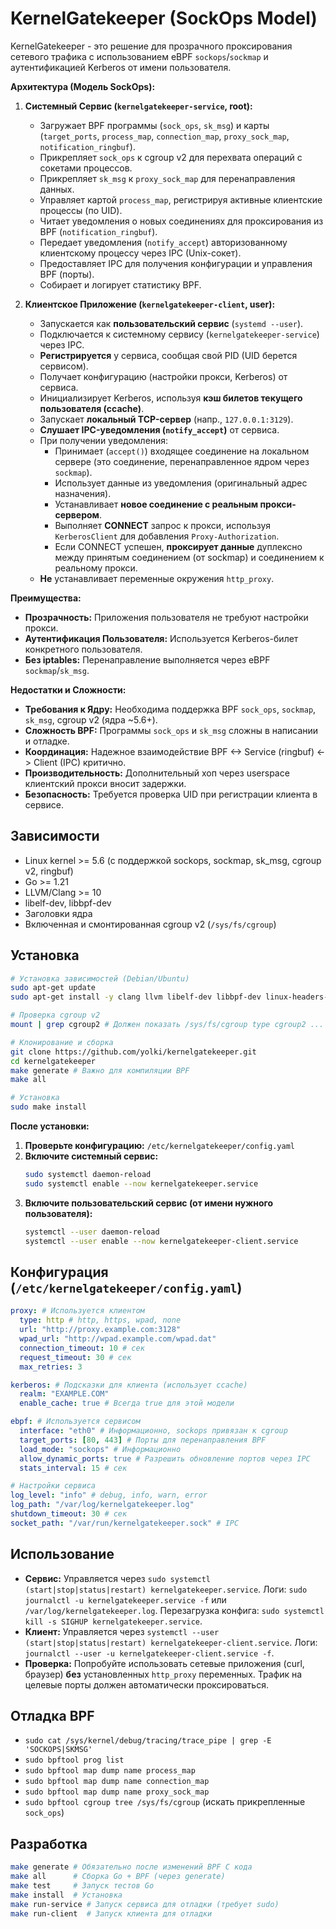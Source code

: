 # KernelGatekeeper (SockOps Model)

KernelGatekeeper - это решение для прозрачного проксирования сетевого трафика с использованием eBPF `sockops`/`sockmap` и аутентификацией Kerberos от имени пользователя.

**Архитектура (Модель SockOps):**

1.  **Системный Сервис (`kernelgatekeeper-service`, root):**
    *   Загружает BPF программы (`sock_ops`, `sk_msg`) и карты (`target_ports`, `process_map`, `connection_map`, `proxy_sock_map`, `notification_ringbuf`).
    *   Прикрепляет `sock_ops` к cgroup v2 для перехвата операций с сокетами процессов.
    *   Прикрепляет `sk_msg` к `proxy_sock_map` для перенаправления данных.
    *   Управляет картой `process_map`, регистрируя активные клиентские процессы (по UID).
    *   Читает уведомления о новых соединениях для проксирования из BPF (`notification_ringbuf`).
    *   Передает уведомления (`notify_accept`) авторизованному клиентскому процессу через IPC (Unix-сокет).
    *   Предоставляет IPC для получения конфигурации и управления BPF (порты).
    *   Собирает и логирует статистику BPF.

2.  **Клиентское Приложение (`kernelgatekeeper-client`, user):**
    *   Запускается как **пользовательский сервис** (`systemd --user`).
    *   Подключается к системному сервису (`kernelgatekeeper-service`) через IPC.
    *   **Регистрируется** у сервиса, сообщая свой PID (UID берется сервисом).
    *   Получает конфигурацию (настройки прокси, Kerberos) от сервиса.
    *   Инициализирует Kerberos, используя **кэш билетов текущего пользователя (ccache)**.
    *   Запускает **локальный TCP-сервер** (напр., `127.0.0.1:3129`).
    *   **Слушает IPC-уведомления (`notify_accept`)** от сервиса.
    *   При получении уведомления:
        *   Принимает (`accept()`) входящее соединение на локальном сервере (это соединение, перенаправленное ядром через `sockmap`).
        *   Использует данные из уведомления (оригинальный адрес назначения).
        *   Устанавливает **новое соединение с реальным прокси-сервером**.
        *   Выполняет **CONNECT** запрос к прокси, используя `KerberosClient` для добавления `Proxy-Authorization`.
        *   Если CONNECT успешен, **проксирует данные** дуплексно между принятым соединением (от sockmap) и соединением к реальному прокси.
    *   **Не** устанавливает переменные окружения `http_proxy`.

**Преимущества:**

*   **Прозрачность:** Приложения пользователя не требуют настройки прокси.
*   **Аутентификация Пользователя:** Используется Kerberos-билет конкретного пользователя.
*   **Без iptables:** Перенаправление выполняется через eBPF `sockmap`/`sk_msg`.

**Недостатки и Сложности:**

*   **Требования к Ядру:** Необходима поддержка BPF `sock_ops`, `sockmap`, `sk_msg`, cgroup v2 (ядра ~5.6+).
*   **Сложность BPF:** Программы `sock_ops` и `sk_msg` сложны в написании и отладке.
*   **Координация:** Надежное взаимодействие BPF <-> Service (ringbuf) <-> Client (IPC) критично.
*   **Производительность:** Дополнительный хоп через userspace клиентский прокси вносит задержки.
*   **Безопасность:** Требуется проверка UID при регистрации клиента в сервисе.

## Зависимости

*   Linux kernel >= 5.6 (с поддержкой sockops, sockmap, sk_msg, cgroup v2, ringbuf)
*   Go >= 1.21
*   LLVM/Clang >= 10
*   libelf-dev, libbpf-dev
*   Заголовки ядра
*   Включенная и смонтированная cgroup v2 (`/sys/fs/cgroup`)

## Установка

```bash
# Установка зависимостей (Debian/Ubuntu)
sudo apt-get update
sudo apt-get install -y clang llvm libelf-dev libbpf-dev linux-headers-$(uname -r) make golang git

# Проверка cgroup v2
mount | grep cgroup2 # Должен показать /sys/fs/cgroup type cgroup2 ...

# Клонирование и сборка
git clone https://github.com/yolki/kernelgatekeeper.git
cd kernelgatekeeper
make generate # Важно для компиляции BPF
make all

# Установка
sudo make install
```
**После установки:**
1.  **Проверьте конфигурацию:** `/etc/kernelgatekeeper/config.yaml`
2.  **Включите системный сервис:**
    ```bash
    sudo systemctl daemon-reload
    sudo systemctl enable --now kernelgatekeeper.service
    ```
3.  **Включите пользовательский сервис (от имени нужного пользователя):**
    ```bash
    systemctl --user daemon-reload
    systemctl --user enable --now kernelgatekeeper-client.service
    ```

## Конфигурация (`/etc/kernelgatekeeper/config.yaml`)

```yaml
proxy: # Используется клиентом
  type: http # http, https, wpad, none
  url: "http://proxy.example.com:3128"
  wpad_url: "http://wpad.example.com/wpad.dat"
  connection_timeout: 10 # сек
  request_timeout: 30 # сек
  max_retries: 3

kerberos: # Подсказки для клиента (использует ccache)
  realm: "EXAMPLE.COM"
  enable_cache: true # Всегда true для этой модели

ebpf: # Используется сервисом
  interface: "eth0" # Информационно, sockops привязан к cgroup
  target_ports: [80, 443] # Порты для перенаправления BPF
  load_mode: "sockops" # Информационно
  allow_dynamic_ports: true # Разрешить обновление портов через IPC
  stats_interval: 15 # сек

# Настройки сервиса
log_level: "info" # debug, info, warn, error
log_path: "/var/log/kernelgatekeeper.log"
shutdown_timeout: 30 # сек
socket_path: "/var/run/kernelgatekeeper.sock" # IPC
```

## Использование

*   **Сервис:** Управляется через `sudo systemctl (start|stop|status|restart) kernelgatekeeper.service`. Логи: `sudo journalctl -u kernelgatekeeper.service -f` или `/var/log/kernelgatekeeper.log`. Перезагрузка конфига: `sudo systemctl kill -s SIGHUP kernelgatekeeper.service`.
*   **Клиент:** Управляется через `systemctl --user (start|stop|status|restart) kernelgatekeeper-client.service`. Логи: `journalctl --user -u kernelgatekeeper-client.service -f`.
*   **Проверка:** Попробуйте использовать сетевые приложения (curl, браузер) **без** установленных `http_proxy` переменных. Трафик на целевые порты должен автоматически проксироваться.

## Отладка BPF

*   `sudo cat /sys/kernel/debug/tracing/trace_pipe | grep -E 'SOCKOPS|SKMSG'`
*   `sudo bpftool prog list`
*   `sudo bpftool map dump name process_map`
*   `sudo bpftool map dump name connection_map`
*   `sudo bpftool map dump name proxy_sock_map`
*   `sudo bpftool cgroup tree /sys/fs/cgroup` (искать прикрепленные `sock_ops`)

## Разработка

```bash
make generate # Обязательно после изменений BPF C кода
make all      # Сборка Go + BPF (через generate)
make test     # Запуск тестов Go
make install  # Установка
make run-service # Запуск сервиса для отладки (требует sudo)
make run-client  # Запуск клиента для отладки
```